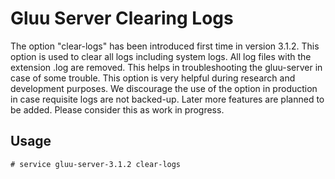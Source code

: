 # Gluu Server Clearing Logs

The option "clear-logs" has been introduced first time in version 3.1.2. This option is used to clear all logs including system logs. All log files with the extension .log are removed. This helps in troubleshooting the gluu-server in case of some trouble. This option is very helpful during research and development purposes. We discourage the use of the option in production in case requisite logs are not backed-up. Later more features are planned to be added. Please consider this as work in progress.

## Usage

`# service gluu-server-3.1.2 clear-logs`
